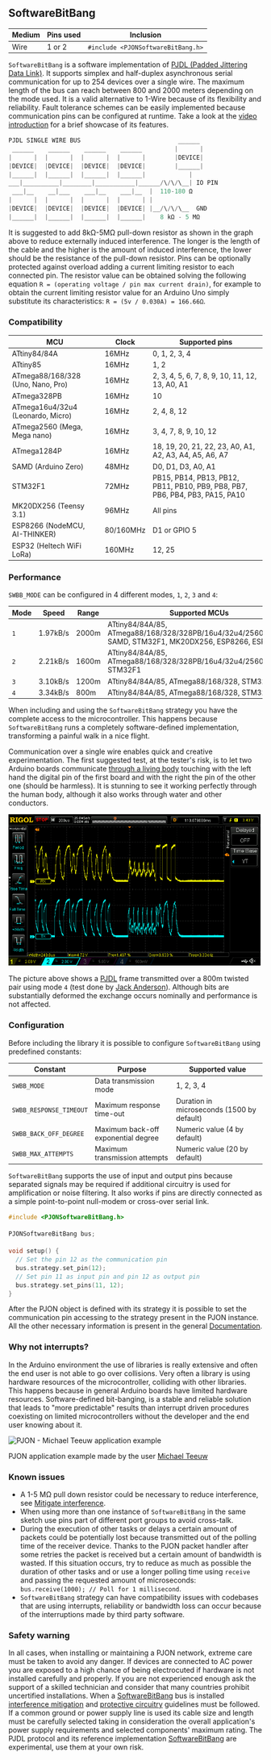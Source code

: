 ## SoftwareBitBang

| Medium | Pins used | Inclusion  |
|--------|-----------|--------------------|
| Wire   | 1 or 2    | `#include <PJONSoftwareBitBang.h>`|

`SoftwareBitBang` is a software implementation of [PJDL (Padded Jittering Data Link)](/src/strategies/SoftwareBitBang/specification/PJDL-specification-v5.0.md). It supports simplex and half-duplex asynchronous serial communication for up to 254 devices over a single wire. The maximum length of the bus can reach between 800 and 2000 meters depending on the mode used. It is a valid alternative to 1-Wire because of its flexibility and reliability. Fault tolerance schemes can be easily implemented because communication pins can be configured at runtime. Take a look at the [video introduction](https://www.youtube.com/watch?v=GWlhKD5lz5w) for a brief showcase of its features.
```cpp
PJDL SINGLE WIRE BUS                           ______
 ______    ______    ______    ______         |      |
|      |  |      |  |      |  |      |        |DEVICE|
|DEVICE|  |DEVICE|  |DEVICE|  |DEVICE|        |______|
|______|  |______|  |______|  |______|            |
___|__________|________|___________|______/\/\/\__| IO PIN
 ___|__    __|___    ___|__    ___|__  |  110-180 Ω
|      |  |      |  |      |  |      | |  
|DEVICE|  |DEVICE|  |DEVICE|  |DEVICE| |__/\/\/\__  GND
|______|  |______|  |______|  |______|    8 kΩ - 5 MΩ    
```
It is suggested to add 8kΩ-5MΩ pull-down resistor as shown in the graph above to reduce externally induced interference. The longer is the length of the cable and the higher is the amount of induced interference, the lower should be the resistance of the pull-down resistor. Pins can be optionally protected against overload adding a current limiting resistor to each connected pin. The resistor value can be obtained solving the following equation `R = (operating voltage / pin max current drain)`, for example to obtain the current limiting resistor value for an Arduino Uno simply substitute its characteristics: `R = (5v / 0.030A) = 166.66Ω`.

### Compatibility
| MCU              | Clock | Supported pins   |
| ---------------- |------ | ---------------- |
| ATtiny84/84A | 16MHz | 0, 1, 2, 3, 4 |
| ATtiny85 | 16MHz | 1, 2 |
| ATmega88/168/328 (Uno, Nano, Pro) | 16MHz | 2, 3, 4, 5, 6, 7, 8, 9, 10, 11, 12, 13, A0, A1 |
| ATmega328PB | 16MHz | 10 |
| ATmega16u4/32u4 (Leonardo, Micro) | 16MHz | 2, 4, 8, 12 |
| ATmega2560 (Mega, Mega nano) | 16MHz | 3, 4, 7, 8, 9, 10, 12 |
| ATmega1284P | 16MHz | 18, 19, 20, 21, 22, 23, A0, A1, A2, A3, A4, A5, A6, A7 |
| SAMD (Arduino Zero) | 48MHz | D0, D1, D3, A0, A1 |
| STM32F1 | 72MHz | PB15, PB14, PB13, PB12, PB11, PB10, PB9, PB8, PB7, PB6, PB4, PB3, PA15, PA10 |
| MK20DX256 (Teensy 3.1) | 96MHz | All pins |
| ESP8266 (NodeMCU, AI-THINKER) | 80/160MHz | D1 or GPIO 5 |
| ESP32 (Heltech WiFi LoRa) | 160MHz | 12, 25 |

### Performance
`SWBB_MODE` can be configured in 4 different modes, `1`, `2`, `3` and `4`:

| Mode | Speed | Range | Supported MCUs   |
| ---- | ----- |------ | ---------------- |
| `1`  | 1.97kB/s | 2000m | ATtiny84/84A/85, ATmega88/168/328/328PB/16u4/32u4/2560/1284P, SAMD, STM32F1, MK20DX256, ESP8266, ESP32 |  
| `2`  | 2.21kB/s | 1600m | ATtiny84/84A/85, ATmega88/168/328/328PB/16u4/32u4/2560, STM32F1 |
| `3`  | 3.10kB/s | 1200m | ATtiny84/84A/85, ATmega88/168/328, STM32F1 |
| `4`  | 3.34kB/s |  800m | ATtiny84/84A/85, ATmega88/168/328, STM32F1 |

When including and using the `SoftwareBitBang` strategy you have the complete access to the microcontroller. This happens because `SoftwareBitBang` runs a completely software-defined implementation, transforming a painful walk in a nice flight.

Communication over a single wire enables quick and creative experimentation. The first suggested test, at the tester's risk, is to let two Arduino boards communicate [through a living body](https://www.youtube.com/watch?v=caMit7nzJsM) touching with the left hand the digital pin of the first board and with the right the pin of the other one (should be harmless). It is stunning to see it working perfectly through the human body, although it also works through water and other conductors.

![PJDL communication over 2000m twisted pair](images/PJDL-2000m-mode4-twistedpair-8.2k-pulldown-60-series.png)

The picture above shows a [PJDL](/src/strategies/SoftwareBitBang/specification/PJDL-specification-v5.0.md) frame transmitted over a 800m twisted pair using mode `4` (test done by [Jack Anderson](https://github.com/jdaandersj)). Although bits are substantially deformed the exchange occurs nominally and performance is not affected.

### Configuration
Before including the library it is possible to configure `SoftwareBitBang` using predefined constants:

| Constant                | Purpose                             | Supported value                            |
| ----------------------- |------------------------------------ | ------------------------------------------ |
| `SWBB_MODE`             | Data transmission mode              | 1, 2, 3, 4                                 |
| `SWBB_RESPONSE_TIMEOUT` | Maximum response time-out           | Duration in microseconds (1500 by default) |
| `SWBB_BACK_OFF_DEGREE`  | Maximum back-off exponential degree | Numeric value (4 by default)               |
| `SWBB_MAX_ATTEMPTS`     | Maximum transmission attempts       | Numeric value (20 by default)              |

`SoftwareBitBang` supports the use of input and output pins because separated signals may be required if additional circuitry is used for amplification or noise filtering. It also works if pins are directly connected as a simple point-to-point null-modem or cross-over serial link.

```cpp  
#include <PJONSoftwareBitBang.h>

PJONSoftwareBitBang bus;

void setup() {
  // Set the pin 12 as the communication pin
  bus.strategy.set_pin(12);
  // Set pin 11 as input pin and pin 12 as output pin
  bus.strategy.set_pins(11, 12);
}
```
After the PJON object is defined with its strategy it is possible to set the communication pin accessing to the strategy present in the PJON instance. All the other necessary information is present in the general [Documentation](/documentation).

### Why not interrupts?
In the Arduino environment the use of libraries is really extensive and often the end user is not able to go over collisions. Very often a library is using hardware resources of the microcontroller, colliding with other libraries. This happens because in general Arduino boards have limited hardware resources. Software-defined bit-banging, is a stable and reliable solution that leads to "more predictable" results than interrupt driven procedures coexisting on limited microcontrollers without the developer and the end user knowing about it.

![PJON - Michael Teeuw application example](http://33.media.tumblr.com/0065c3946a34191a2836c405224158c8/tumblr_inline_nvrbxkXo831s95p1z_500.gif)

PJON application example made by the user [Michael Teeuw](http://michaelteeuw.nl/post/130558526217/pjon-my-son)

### Known issues
- A 1-5 MΩ pull down resistor could be necessary to reduce interference, see [Mitigate interference](https://github.com/gioblu/PJON/wiki/Mitigate-interference).
- When using more than one instance of `SoftwareBitBang` in the same sketch use pins part of different port groups to avoid cross-talk.  
- During the execution of other tasks or delays a certain amount of packets could be potentially lost because transmitted out of the polling time of the receiver device. Thanks to the PJON packet handler after some retries the packet is received but a certain amount of bandwidth is wasted. If this situation occurs, try to reduce as much as possible the duration of other tasks and or use a longer polling time using `receive` and passing the requested amount of microseconds: `bus.receive(1000); // Poll for 1 millisecond`.
- `SoftwareBitBang` strategy can have compatibility issues with codebases that are using interrupts, reliability or bandwidth loss can occur because of the interruptions made by third party software.

### Safety warning
In all cases, when installing or maintaining a PJON network, extreme care must be taken to avoid any danger. If devices are connected to AC power you are exposed to a high chance of being electrocuted if hardware is not installed carefully and properly. If you are not experienced enough ask the support of a skilled technician and consider that many countries prohibit uncertified installations. When a [SoftwareBitBang](/src/strategies/SoftwareBitBang) bus is installed [interference mitigation](https://github.com/gioblu/PJON/wiki/Mitigate-interference) and [protective circuitry](https://github.com/gioblu/PJON/wiki/Protective-circuitry) guidelines must be followed. If a common ground or power supply line is used its cable size and length must be carefully selected taking in consideration the overall application's power supply requirements and selected components' maximum rating. The PJDL protocol and its reference implementation [SoftwareBitBang](/src/strategies/SoftwareBitBang/README.md) are experimental, use them at your own risk.
